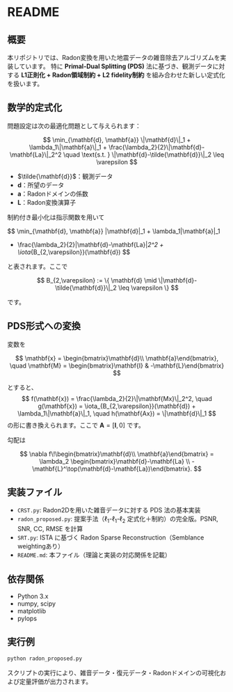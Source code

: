 ﻿# README

## 概要

本リポジトリでは、Radon変換を用いた地震データの雑音除去アルゴリズムを実装しています。
特に **Primal-Dual Splitting (PDS)** 法に基づき、観測データに対する **L1正則化 + Radon領域制約 + L2 fidelity制約** を組み合わせた新しい定式化を扱います。

## 数学的定式化

問題設定は次の最適化問題として与えられます：

$$
\min_{\mathbf{d}, \mathbf{a}} \|\mathbf{d}\|_1 + \lambda_1\|\mathbf{a}\|_1 + \frac{\lambda_2}{2}\|\mathbf{d}-\mathbf{La}\|_2^2
\quad \text{s.t. } \|\mathbf{d}-\tilde{\mathbf{d}}\|_2 \leq \varepsilon
$$

* $\tilde{\mathbf{d}}$：観測データ
* $\mathbf{d}$：所望のデータ
* $\mathbf{a}$：Radonドメインの係数
* $\mathbf{L}$：Radon変換演算子

制約付き最小化は指示関数を用いて

$$
\min_{\mathbf{d}, \mathbf{a}} \|\mathbf{d}\|_1 + \lambda_1\|\mathbf{a}\|_1
+ \frac{\lambda_2}{2}\|\mathbf{d}-\mathbf{La}\|_2^2 + \iota_{B_{2,\varepsilon}}(\mathbf{d})
$$

と表されます。ここで

$$
B_{2,\varepsilon} := \{ \mathbf{d} \mid \|\mathbf{d}-\tilde{\mathbf{d}}\|_2 \leq \varepsilon \}
$$

です。

## PDS形式への変換

変数を

$$
\mathbf{x} = \begin{bmatrix}\mathbf{d}\\ \mathbf{a}\end{bmatrix},
\quad \mathbf{M} = \begin{bmatrix}\mathbf{I} & -\mathbf{L}\end{bmatrix}
$$

とすると、
$$
f(\mathbf{x}) = \frac{\lambda_2}{2}\|\mathbf{Mx}\|_2^2,
\quad g(\mathbf{x}) = \iota_{B_{2,\varepsilon}}(\mathbf{d}) + \lambda_1\|\mathbf{a}\|_1,
\quad h(\mathbf{Ax}) = \|\mathbf{d}\|_1
$$
の形に書き換えられます。ここで $\mathbf{A} = [\mathbf{I}, 0]$ です。

勾配は

$$
\nabla f\!\begin{bmatrix}\mathbf{d}\\ \mathbf{a}\end{bmatrix}
= \lambda_2 \begin{bmatrix}\mathbf{d}-\mathbf{La} \\ -\mathbf{L}^\top(\mathbf{d}-\mathbf{La})\end{bmatrix}.
$$

## 実装ファイル

* `CRST.py`: Radon2Dを用いた雑音データに対する PDS 法の基本実装
* `radon_proposed.py`: 提案手法（$\ell_1$-$\ell_1$-$\ell_2$ 定式化＋制約）の完全版。PSNR, SNR, CC, RMSE を計算
* `SRT.py`: ISTA に基づく Radon Sparse Reconstruction（Semblance weightingあり）
* `README.md`: 本ファイル（理論と実装の対応関係を記載）

## 依存関係

* Python 3.x
* numpy, scipy
* matplotlib
* pylops

## 実行例

```bash
python radon_proposed.py
```

スクリプトの実行により、雑音データ・復元データ・Radonドメインの可視化および定量評価が出力されます。
